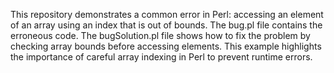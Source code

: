 This repository demonstrates a common error in Perl: accessing an element of an array using an index that is out of bounds.  The bug.pl file contains the erroneous code. The bugSolution.pl file shows how to fix the problem by checking array bounds before accessing elements. This example highlights the importance of careful array indexing in Perl to prevent runtime errors.